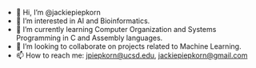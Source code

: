 - 👋 Hi, I’m @jackiepiepkorn
- 👀 I’m interested in AI and Bioinformatics.
- 🌱 I’m currently learning Computer Organization and Systems Programming in C and Assembly languages.
- 💞️ I’m looking to collaborate on projects related to Machine Learning.
- 📫 How to reach me: jpiepkorn@ucsd.edu, jackiepiepkorn@gmail.com

<!---
jackiepiepkorn/jackiepiepkorn is a ✨ special ✨ repository because its `README.md` (this file) appears on your GitHub profile.
You can click the Preview link to take a look at your changes.
--->
